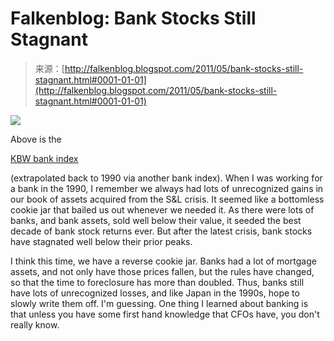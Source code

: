 <!--yml
category: 未分类
date: 2024-05-12 20:55:07
-->

# Falkenblog: Bank Stocks Still Stagnant

> 来源：[http://falkenblog.blogspot.com/2011/05/bank-stocks-still-stagnant.html#0001-01-01](http://falkenblog.blogspot.com/2011/05/bank-stocks-still-stagnant.html#0001-01-01)

[![](img/0795c9eb1c159db2be145c4626d659a4.png)](https://blogger.googleusercontent.com/img/b/R29vZ2xl/AVvXsEgQ5ZifkQe-jK41nQFUOf4rQ6yIWf1DllndapKaGVNcyG0PB0UOiaxP-Xqnz-kKpX0L1sMzA7qsuBbqBCO-Sb_0Lxgh5EgtRpqTb9F4UtV0Jy3VKeIVb6MQ446sFtu74TyBQVbgyQ/s1600/bank.jpg)

Above is the

[KBW bank index](http://www.google.com/finance?client=ob&q=INDEXDJX:BKX)

(extrapolated back to 1990 via another bank index). When I was working for a bank in the 1990, I remember we always had lots of unrecognized gains in our book of assets acquired from the S&L crisis. It seemed like a bottomless cookie jar that bailed us out whenever we needed it. As there were lots of banks, and bank assets, sold well below their value, it seeded the best decade of bank stock returns ever. But after the latest crisis, bank stocks have stagnated well below their prior peaks.

I think this time, we have a reverse cookie jar. Banks had a lot of mortgage assets, and not only have those prices fallen, but the rules have changed, so that the time to foreclosure has more than doubled. Thus, banks still have lots of unrecognized losses, and like Japan in the 1990s, hope to slowly write them off. I'm guessing. One thing I learned about banking is that unless you have some first hand knowledge that CFOs have, you don't really know.